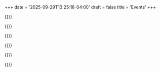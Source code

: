 +++
date = '2025-09-29T13:25:16-04:00'
draft = false
title = 'Events'
+++


{{<youtube id=f4WEY0mim6Y loading=lazy >}}

{{<youtube id=OAcFPhbjstE loading=lazy >}}

{{<youtube id=FW-6sd7SFQI loading=lazy >}}

{{<youtube id=BM9zCoxbp_8 loading=lazy >}}

{{<youtube id=jHcfpLWHURI loading=lazy >}}

{{<youtube id=MOgJ39ThRf0 loading=lazy >}}